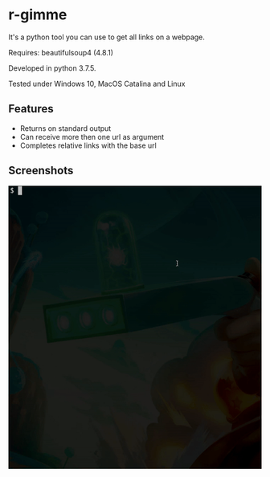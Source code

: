 # r-gimme

It's a python tool you can use to get all links on a webpage.

Requires: beautifulsoup4 (4.8.1)

Developed in python 3.7.5.

Tested under Windows 10, MacOS Catalina and Linux

## Features
- Returns on standard output
- Can receive more then one url as argument
- Completes relative links with the base url

## Screenshots
![Demo](img/demo.gif)

